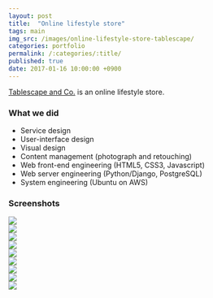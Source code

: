 ```yaml
---
layout: post
title:  "Online lifestyle store"
tags: main
img_src: /images/online-lifestyle-store-tablescape/
categories: portfolio
permalink: /:categories/:title/
published: true
date: 2017-01-16 10:00:00 +0900
---
```

[Tablescape and Co.](https://www.tablescapeandco.com) is an online lifestyle store.


### What we did

- Service design
- User-interface design
- Visual design
- Content management (photograph and retouching)
- Web front-end engineering (HTML5, CSS3, Javascript)
- Web server engineering (Python/Django, PostgreSQL)
- System engineering (Ubuntu on AWS)


### Screenshots

<div markdown="0" class="desktop"><img src="{{ page.img_src }}home.jpg"></div>
<div markdown="0" class="tablet"><img src="{{ page.img_src }}home_tablet.jpg"></div>
<div markdown="0" class="mobile"><img src="{{ page.img_src }}home_mobile.jpg"></div>
<div markdown="0" class="desktop"><img src="{{ page.img_src }}product.jpg"></div>
<div markdown="0" class="tablet"><img src="{{ page.img_src }}product_tablet.jpg"></div>
<div markdown="0" class="mobile"><img src="{{ page.img_src }}product_mobile.jpg"></div>
<div markdown="0" class="desktop"><img src="{{ page.img_src }}cart.jpg"></div>
<div markdown="0" class="tablet"><img src="{{ page.img_src }}cart_tablet.jpg"></div>
<div markdown="0" class="mobile"><img src="{{ page.img_src }}cart_mobile.jpg"></div>
